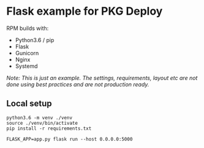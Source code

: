 # Flask example for PKG Deploy


RPM builds with:
* Python3.6 / pip
* Flask
* Gunicorn
* Nginx
* Systemd


_Note: This is just an example. The settings, requirements, layout etc are
not done using best practices and are not production ready._


## Local setup
```
python3.6 -m venv ./venv
source ./venv/bin/activate
pip install -r requirements.txt

FLASK_APP=app.py flask run --host 0.0.0.0:5000
```
